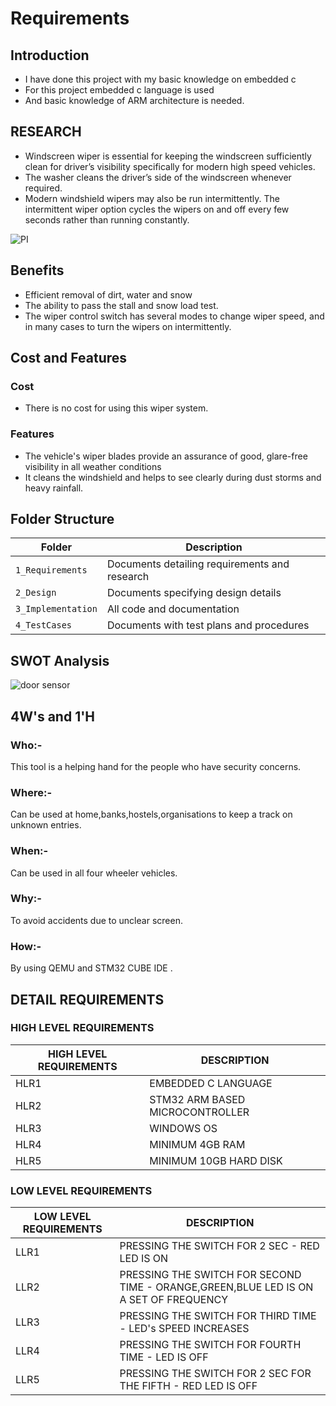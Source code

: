 # Requirements

## Introduction
* I have done this project with my basic knowledge on embedded c 
* For this project embedded c language is used 
* And basic knowledge of ARM architecture  is needed.
## RESEARCH

- Windscreen wiper is essential for keeping the windscreen sufficiently clean for driver’s visibility specifically for modern high speed vehicles. 
- The washer cleans the driver’s side of the windscreen whenever required.
- Modern windshield wipers may also be run intermittently. The intermittent wiper option cycles the wipers on and off every few seconds rather than running constantly.

![PI](https://user-images.githubusercontent.com/80033796/167176901-c5de4faa-dad3-4936-9e9f-45dc2dba2135.jpg)
## Benefits

- Efficient removal of dirt, water and snow
- The ability to pass the stall and snow load test.
- The wiper control switch has several modes to change wiper speed, and in many cases to turn the wipers on intermittently.
    
 ## Cost and Features
 ### Cost
 * There is no cost for using this wiper system.
 ### Features
 * The vehicle's wiper blades provide an assurance of good, glare-free visibility in all weather conditions
 * It cleans the windshield and helps to see clearly during dust storms and heavy rainfall. 

## Folder Structure
|Folder             | Description |
|-------------------| -----------------------------------------|
| `1_Requirements`   | Documents detailing requirements and research|
| `2_Design`         | Documents specifying design details|
| `3_Implementation` | All code and documentation|
| `4_TestCases`      | Documents with test plans and procedures

## SWOT Analysis

![door sensor](https://user-images.githubusercontent.com/80033796/164544892-334a1838-f432-407e-a205-eb1bc3b99512.png)

## 4W's and 1'H

 ### Who:- 
   This tool is a helping hand for the people who have security concerns.
 ### Where:-
   Can be used at home,banks,hostels,organisations to keep a track on unknown entries.
 ### When:-
   Can be used in all four wheeler vehicles.
 ### Why:-
   To avoid accidents due to unclear screen.
 ### How:-
   By using QEMU and STM32 CUBE IDE .


## DETAIL REQUIREMENTS

### HIGH LEVEL REQUIREMENTS
| HIGH LEVEL REQUIREMENTS     | DESCRIPTION | 
| ----------- | ----------- |
| HLR1      | EMBEDDED C LANGUAGE |
| HLR2   | STM32 ARM BASED MICROCONTROLLER|
| HLR3  | WINDOWS OS |
| HLR4   | MINIMUM 4GB RAM|
| HLR5   | MINIMUM 10GB HARD DISK|

### LOW LEVEL REQUIREMENTS
| LOW LEVEL REQUIREMENTS | DESCRIPTION |
| ----------- | ----------- |
| LLR1   | PRESSING THE SWITCH FOR 2 SEC - RED LED IS ON    |
| LLR2   | PRESSING THE SWITCH FOR SECOND TIME - ORANGE,GREEN,BLUE LED IS ON A SET OF FREQUENCY|
| LLR3   | PRESSING THE SWITCH FOR THIRD TIME - LED's SPEED INCREASES|
| LLR4   |PRESSING THE SWITCH FOR FOURTH TIME - LED IS OFF|
| LLR5   |  PRESSING THE SWITCH FOR 2 SEC FOR THE FIFTH - RED LED IS OFF  |

